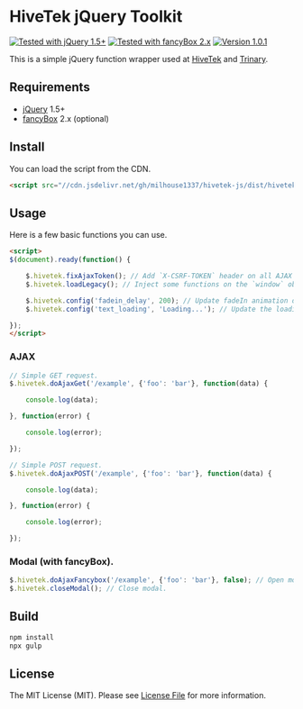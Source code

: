 # HiveTek jQuery Toolkit

[![Tested with jQuery 1.5+](https://img.shields.io/badge/jQuery-1.5+-0769AD.svg)](https://jquery.com/)
[![Tested with fancyBox 2.x](https://img.shields.io/badge/fancyBox-2.x-FF5268.svg)](https://fancyapps.com/fancybox/)
[![Version 1.0.1](https://img.shields.io/badge/Version-1.0.1-success.svg)](#)

This is a simple jQuery function wrapper used at [HiveTek](https://www.hivetek.com/) and [Trinary](https://www.trinary.ca/).

## Requirements

- [jQuery](https://jquery.com/) 1.5+
- [fancyBox](https://fancyapps.com/fancybox/) 2.x (optional)

## Install

You can load the script from the CDN.

```html
<script src="//cdn.jsdelivr.net/gh/milhouse1337/hivetek-js/dist/hivetek.min.js"></script>
```

## Usage

Here is a few basic functions you can use.

```html
<script>
$(document).ready(function() {

    $.hivetek.fixAjaxToken(); // Add `X-CSRF-TOKEN` header on all AJAX requests.
    $.hivetek.loadLegacy(); // Inject some functions on the `window` object.

    $.hivetek.config('fadein_delay', 200); // Update fadeIn animation delay.
    $.hivetek.config('text_loading', 'Loading...'); // Update the loading text.

});
</script>
```

### AJAX

```javascript
// Simple GET request.
$.hivetek.doAjaxGet('/example', {'foo': 'bar'}, function(data) {

    console.log(data);

}, function(error) {

    console.log(error);

});
```

```javascript
// Simple POST request.
$.hivetek.doAjaxPOST('/example', {'foo': 'bar'}, function(data) {

    console.log(data);

}, function(error) {

    console.log(error);

});
```

### Modal (with fancyBox).

```javascript
$.hivetek.doAjaxFancybox('/example', {'foo': 'bar'}, false); // Open modal.
$.hivetek.closeModal(); // Close modal.
```

## Build

```bash
npm install
npx gulp
```

## License

The MIT License (MIT). Please see [License File](LICENSE.md) for more information.
